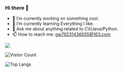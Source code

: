 ### Hi there 👋

- 🔭 I’m currently working on something cool.
- 🌱 I’m currently learning Everything I like.
- 💬 Ask me about anything related to CV/Java/Python.
- 📫 How to reach me: gw79231436055@163.com


![](https://github-readme-stats.vercel.app/api?username=1135063213&show_icons=true&theme=transparent)

![Visitor Count](https://profile-counter.glitch.me/1135063213/count.svg)

![Top Langs](https://github-readme-stats.vercel.app/api/top-langs/?username=1135063213&layout=compact&theme=tokyonight)


<!--
**1135063213/1135063213** is a ✨ _special_ ✨ repository because its `README.md` (this file) appears on your GitHub profile.

Here are some ideas to get you started:

- 🔭 I’m currently working on ...
- 🌱 I’m currently learning ...
- 👯 I’m looking to collaborate on ...
- 🤔 I’m looking for help with ...
- 💬 Ask me about ...
- 📫 How to reach me: ...
- 😄 Pronouns: ...
- ⚡ Fun fact: ...
- 😄 Read more about my CSDN: [here](https://blog.csdn.net/qq_44231797?spm=1000.2115.3001.5343)
-->
